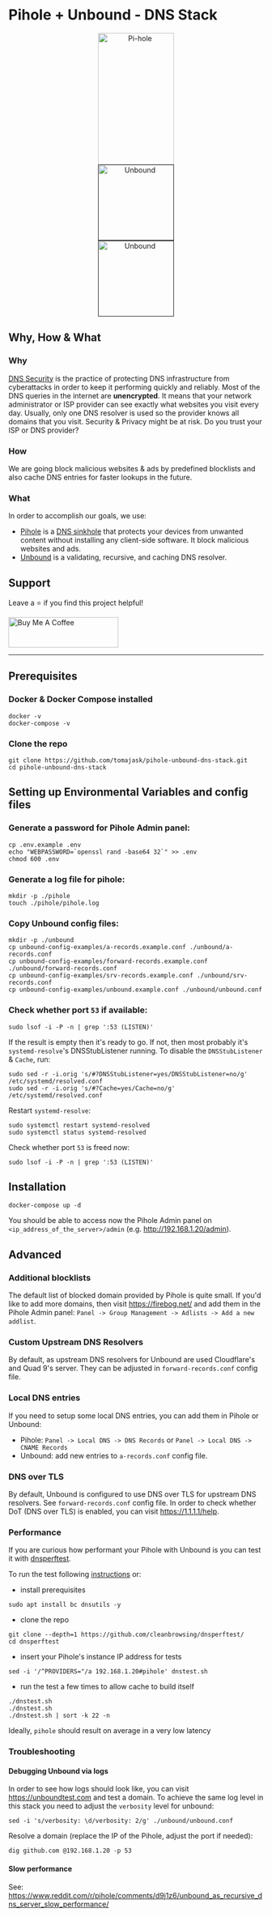 # Pihole + Unbound - DNS Stack

<p align="center">
    <a href="https://pi-hole.net/">
      <img src="https://pi-hole.github.io/graphics/Vortex/Vortex_with_Wordmark.svg" width="150" height="260" alt="Pi-hole">
    </a>
    <br>
    <a href="">
      <img src="https://www.docker.com/sites/default/files/d8/styles/role_icon/public/2019-07/Docker-Logo-White-RGB_Vertical-BG_0.png" width="auto" height="150" alt="Unbound">
    </a>
    <br>
    <a href="">
      <img src="https://nlnetlabs.nl/static/logos/Unbound/Unbound_FC_Shaded_cropped.svg" width="auto" height="150" alt="Unbound">
    </a>
</p>

## Why, How & What

### Why

[DNS Security](https://www.cloudflare.com/learning/dns/dns-security/) is the practice of protecting DNS infrastructure from cyberattacks in order to keep it performing quickly and reliably.
Most of the DNS queries in the internet are **unencrypted**. It means that your network administrator or ISP provider can see exactly what websites you visit every day. Usually, only one DNS resolver is used so the provider knows all domains that you visit.
Security & Privacy might be at risk. Do you trust your ISP or DNS provider?

### How

We are going block malicious websites & ads by predefined blocklists and also cache DNS entries for faster lookups in the future.

### What

In order to accomplish our goals, we use:
- [Pihole](https://github.com/pi-hole/pi-hole) is a [DNS sinkhole](https://en.wikipedia.org/wiki/DNS_sinkhole) that protects your devices from unwanted content without installing any client-side software. It block malicious websites and ads.
- [Unbound](https://github.com/NLnetLabs/unbound) is a validating, recursive, and caching DNS resolver.

## Support

Leave a ⭐ if you find this project helpful!

<a href="https://www.buymeacoffee.com/tjay.dev" target="_blank"><img src="https://cdn.buymeacoffee.com/buttons/v2/default-red.png" alt="Buy Me A Coffee" style="height: 60px !important;width: 217px !important;" ></a>

---

## Prerequisites

### Docker & Docker Compose installed
```shell
docker -v
docker-compose -v
```

### Clone the repo
```shell
git clone https://github.com/tomajask/pihole-unbound-dns-stack.git
cd pihole-unbound-dns-stack
```

## Setting up Environmental Variables and config files

### Generate a password for Pihole Admin panel:
```shell
cp .env.example .env
echo "WEBPASSWORD=`openssl rand -base64 32`" >> .env
chmod 600 .env
```

### Generate a log file for pihole:
```shell
mkdir -p ./pihole
touch ./pihole/pihole.log
```

### Copy Unbound config files:
```shell
mkdir -p ./unbound
cp unbound-config-examples/a-records.example.conf ./unbound/a-records.conf
cp unbound-config-examples/forward-records.example.conf ./unbound/forward-records.conf
cp unbound-config-examples/srv-records.example.conf ./unbound/srv-records.conf
cp unbound-config-examples/unbound.example.conf ./unbound/unbound.conf
```

### Check whether port `53` if available:
```shell
sudo lsof -i -P -n | grep ':53 (LISTEN)'
```
If the result is empty then it's ready to go. If not, then most probably it's `systemd-resolve`'s DNSStubListener running.
To disable the `DNSStubListener` & `Cache`, run:
```shell
sudo sed -r -i.orig 's/#?DNSStubListener=yes/DNSStubListener=no/g' /etc/systemd/resolved.conf
sudo sed -r -i.orig 's/#?Cache=yes/Cache=no/g' /etc/systemd/resolved.conf
```
Restart `systemd-resolve`:
```shell
sudo systemctl restart systemd-resolved
sudo systemctl status systemd-resolved
```
Check whether port `53` is freed now:
```shell
sudo lsof -i -P -n | grep ':53 (LISTEN)'
```

## Installation

```shell
docker-compose up -d
```

You should be able to access now the Pihole Admin panel on `<ip_address_of_the_server>/admin` (e.g. http://192.168.1.20/admin).


## Advanced

### Additional blocklists

The default list of blocked domain provided by Pihole is quite small. If you'd like to add more domains, then visit https://firebog.net/ and add them in the Pihole Admin panel: `Panel -> Group Management -> Adlists -> Add a new addlist`.

### Custom Upstream DNS Resolvers

By default, as upstream DNS resolvers for Unbound are used Cloudflare's and Quad 9's server. They can be adjusted in `forward-records.conf` config file.

### Local DNS entries

If you need to setup some local DNS entries, you can add them in Pihole or Unbound:
- Pihole: `Panel -> Local DNS -> DNS Records` or `Panel -> Local DNS -> CNAME Records`
- Unbound: add new entries to `a-records.conf` config file.

### DNS over TLS

By default, Unbound is configured to use DNS over TLS for upstream DNS resolvers. See `forward-records.conf` config file.
In order to check whether DoT (DNS over TLS) is enabled, you can visit https://1.1.1.1/help.

### Performance

If you are curious how performant your Pihole with Unbound is you can test it with [dnsperftest](https://github.com/cleanbrowsing/dnsperftest).

To run the test following [instructions](https://github.com/cleanbrowsing/dnsperftest#utilization) or:
- install prerequisites
```shell
sudo apt install bc dnsutils -y
```
- clone the repo
```shell
git clone --depth=1 https://github.com/cleanbrowsing/dnsperftest/
cd dnsperftest
```
- insert your Pihole's instance IP address for tests
```shell
sed -i '/^PROVIDERS="/a 192.168.1.20#pihole' dnstest.sh
```
- run the test a few times to allow cache to build itself
```shell
./dnstest.sh
./dnstest.sh
./dnstest.sh | sort -k 22 -n
```
Ideally, `pihole` should result on average in a very low latency

### Troubleshooting

#### Debugging Unbound via logs

In order to see how logs should look like, you can visit https://unboundtest.com and test a domain.
To achieve the same log level in this stack you need to adjust the `verbosity` level for unbound:
```shell
sed -i 's/verbosity: \d/verbosity: 2/g' ./unbound/unbound.conf
```
Resolve a domain (replace the IP of the Pihole, adjust the port if needed):
```shell
dig github.com @192.168.1.20 -p 53
```

#### Slow performance

See: https://www.reddit.com/r/pihole/comments/d9j1z6/unbound_as_recursive_dns_server_slow_performance/
